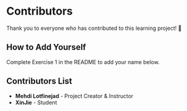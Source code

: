 # Contributors

Thank you to everyone who has contributed to this learning project! 🎉

## How to Add Yourself

Complete Exercise 1 in the README to add your name below.

## Contributors List

- **Mehdi Lotfinejad** - Project Creator & Instructor
- **XinJie** - Student
<!-- Add your name below this line in alphabetical order -->
<!-- Format: - **Your Name** - Your Role/Contribution -->

